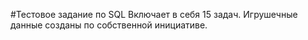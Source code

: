 #Тестовое задание по SQL
Включает в себя 15 задач. Игрушечные данные созданы по собственной инициативе. 
